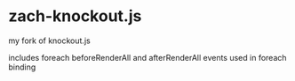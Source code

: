 # zach-knockout.js
my fork of knockout.js

includes foreach beforeRenderAll and afterRenderAll events used in foreach binding

